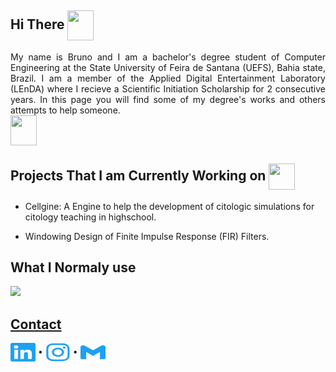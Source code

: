## Hi There <img align="center" height="48" width="42" src="https://media.tenor.com/images/9c161996e5a48f365999e2ba649cedc7/tenor.gif">

<p align="justify"> My name is Bruno and I am a bachelor's degree student of Computer Engineering at the State University of Feira de Santana (UEFS), Bahia state, Brazil.
I am a member of the Applied Digital Entertainment Laboratory (LEnDA) where I recieve a Scientific Initiation Scholarship for 2 consecutive years.
In this page you will find some of my degree's works and others attempts to help someone. <br><img align="center" height="48" width="42" src="https://media.tenor.com/images/d66b0a462130cfd0bf63f03f77e41ac4/tenor.gif"></p>

## Projects That I am Currently Working on <img align="center" height="42" width="42" src="https://media.tenor.com/images/20be3abd731fe52f8b74480e6b404053/tenor.gif">

- <p>Cellgine: A Engine to help the development of citologic simulations for citology teaching in highschool.</p>
- <p>Windowing Design of Finite Impulse Response (FIR) Filters.</p>

## What I Normaly use
<a href="https://github.com/brunoclaudino">
    <img height="180em"src="https://github-readme-stats-eight-theta.vercel.app/api/top-langs/?username=brunoclaudino&layout=compact&langs_count=8&custom_title=Programming%20Languages&title_color=8E72DC&hide_title=true">

## Contact
<p align="left">
<a href="https://www.linkedin.com/in/brunoclaudino/" target="blank"><img style="background-color: #abc" align="center" src="https://github.com/brunoclaudino/brunoclaudino/blob/3c110bc450538b61248dbd1554b19fbe5be1341b/icons/linkedin.svg" height="30" width="40" /></a>
  &bull;
<a href="https://www.instagram.com/brclaudino/" target="blank"><img align="center" src="https://github.com/brunoclaudino/brunoclaudino/blob/818f803865f4718f030cdeb253fb702212da594e/icons/instagram.svg" height="30" width="40" /></a>
  &bull;
<a href="mailto:brunoclaudinomatias@gmail.com" target="blank"><img align="center" src="https://github.com/brunoclaudino/brunoclaudino/blob/d5913c2b2212387f5e7d2e52b968d0bc7709741a/icons/gmail.svg" alt="victoria.oliveiragomes@gmail.com" height="30" width="40" /></a>
</p>

<!--
**brunoclaudino/brunoclaudino** is a ✨ _special_ ✨ repository because its `README.md` (this file) appears on your GitHub profile.

Here are some ideas to get you started:

- 🔭 I’m currently working on ...
- 🌱 I’m currently learning ...
- 👯 I’m looking to collaborate on ...
- 🤔 I’m looking for help with ...
- 💬 Ask me about ...
- 📫 How to reach me: ...
- 😄 Pronouns: ...
- ⚡ Fun fact: ...
-->
